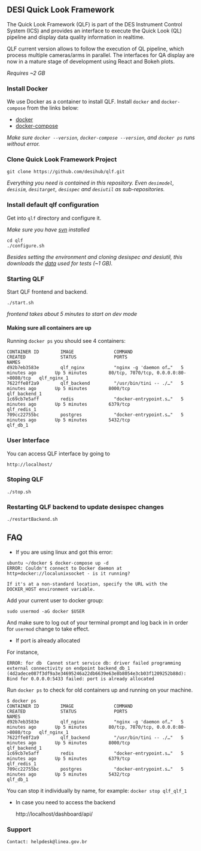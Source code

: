 ## DESI Quick Look Framework

The Quick Look Framework (QLF) is part of the DES Instrument Control System (ICS) and provides an interface to execute the Quick Look (QL) pipeline and display data quality information in realtime. 

QLF current version allows to follow the execution of QL pipeline, which process multiple cameras/arms in parallel. The interfaces for QA display are now in a mature stage of development using React and Bokeh plots.

_Requires ~2 GB_

### Install Docker

We use Docker as a container to install QLF. Install `docker` and `docker-compose` from the links below:

- [docker](https://docs.docker.com/install/)
- [docker-compose](https://docs.docker.com/compose/install/)

_Make sure `docker --version`, `docker-compose --version`, and `docker ps` runs without error._

### Clone Quick Look Framework Project

    git clone https://github.com/desihub/qlf.git
    
_Everything you need is contained in this repository. Even `desimodel`, `desisim`, `desitarget`, `desispec` and `desiutil` as sub-repositories._

### Install default qlf configuration

Get into `qlf` directory and configure it. 

_Make sure you have [svn](https://subversion.apache.org/packages.html) installed_

    cd qlf
    ./configure.sh

_Besides setting the environment and cloning desispec and desiutil, this downloads the [data](http://portal.nersc.gov/project/desi/data/quicklook/20190101_small.tar.gz) used for tests (~1 GB)._

### Starting QLF

Start QLF frontend and backend.

    ./start.sh

_frontend takes about 5 minutes to start on dev mode_

#### Making sure all containers are up

Running `docker ps` you should see 4 containers:

```
CONTAINER ID        IMAGE               COMMAND                  CREATED             STATUS              PORTS                                    NAMES
d92b7eb3583e        qlf_nginx           "nginx -g 'daemon of…"   5 minutes ago       Up 5 minutes        80/tcp, 7070/tcp, 0.0.0.0:80->8080/tcp   qlf_nginx_1
7622ffe8f2a9        qlf_backend         "/usr/bin/tini -- ./…"   5 minutes ago       Up 5 minutes        8000/tcp                                 qlf_backend_1
1c69cb7e5aff        redis               "docker-entrypoint.s…"   5 minutes ago       Up 5 minutes        6379/tcp                                 qlf_redis_1
709cc22755bc        postgres            "docker-entrypoint.s…"   5 minutes ago       Up 5 minutes        5432/tcp                                 qlf_db_1
```

### User Interface

You can access QLF interface by going to 

    http://localhost/

### Stoping QLF

    ./stop.sh

### Restarting QLF backend to update desispec changes

    ./restartBackend.sh

## FAQ

- If you are using linux and got this error:

```
ubuntu ~/docker $ docker-compose up -d
ERROR: Couldn't connect to Docker daemon at http+docker://localunixsocket - is it running?

If it's at a non-standard location, specify the URL with the DOCKER_HOST environment variable.
```

Add your current user to docker group:

`sudo usermod -aG docker $USER`

And make sure to log out of your terminal prompt and log back in in order for `usermod` change to take effect.

- If port is already allocated

For instance,
``` 
ERROR: for db  Cannot start service db: driver failed programming external connectivity on endpoint backend_db_1 (4d2adece087f3df9a3e34695246a22db6639e63e8b8054e3cb03f1209252b88d): Bind for 0.0.0.0:5433 failed: port is already allocated
```

Run `docker ps` to check for old containers up and running on your machine.

```
$ docker ps
CONTAINER ID        IMAGE               COMMAND                  CREATED             STATUS              PORTS                                    NAMES
d92b7eb3583e        qlf_nginx           "nginx -g 'daemon of…"   5 minutes ago       Up 5 minutes        80/tcp, 7070/tcp, 0.0.0.0:80->8080/tcp   qlf_nginx_1
7622ffe8f2a9        qlf_backend         "/usr/bin/tini -- ./…"   5 minutes ago       Up 5 minutes        8000/tcp                                 qlf_backend_1
1c69cb7e5aff        redis               "docker-entrypoint.s…"   5 minutes ago       Up 5 minutes        6379/tcp                                 qlf_redis_1
709cc22755bc        postgres            "docker-entrypoint.s…"   5 minutes ago       Up 5 minutes        5432/tcp                                 qlf_db_1
```

You can stop it individually by name, for example: `docker stop qlf_qlf_1`

- In case you need to access the backend

    http://localhost/dashboard/api/


### Support


    Contact: helpdesk@linea.gov.br
